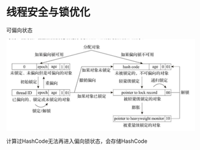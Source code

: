 # 线程安全与锁优化

可偏向状态




![image-20201014115757648](../../img/JavaJava虚拟机线程安全与锁优化转换图.png)

计算过HashCode无法再进入偏向锁状态，会存储HashCode

